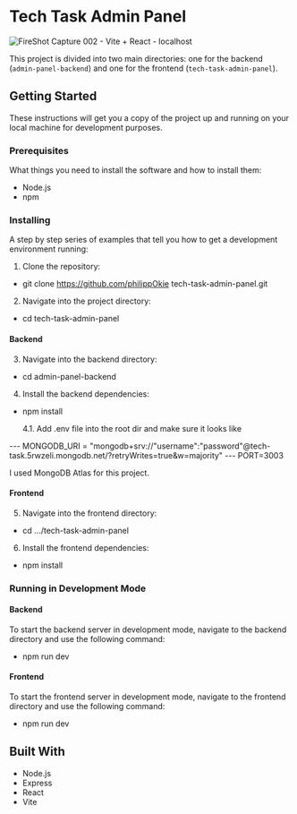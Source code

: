 # Tech Task Admin Panel
![FireShot Capture 002 - Vite + React - localhost](https://github.com/philippOkie/tech-task-admin-panel/assets/112265779/cf78b2ba-dd16-4aa7-9724-fccbcdc2fa54)


This project is divided into two main directories: one for the backend (`admin-panel-backend`) and one for the frontend (`tech-task-admin-panel`).

## Getting Started

These instructions will get you a copy of the project up and running on your local machine for development purposes.

### Prerequisites

What things you need to install the software and how to install them:

- Node.js
- npm

### Installing

A step by step series of examples that tell you how to get a development environment running:

1. Clone the repository:

- git clone https://github.com/philippOkie
  tech-task-admin-panel.git

2. Navigate into the project directory:

- cd tech-task-admin-panel

#### Backend

3. Navigate into the backend directory:

- cd admin-panel-backend

4. Install the backend dependencies:

- npm install

  4.1. Add .env file into the root dir and make sure it looks like

--- MONGODB_URI = "mongodb+srv://"username":"password"@tech-task.5rwzeli.mongodb.net/?retryWrites=true&w=majority"
--- PORT=3003

I used MongoDB Atlas for this project.

#### Frontend

5. Navigate into the frontend directory:

- cd …/tech-task-admin-panel

6. Install the frontend dependencies:

- npm install

### Running in Development Mode

#### Backend

To start the backend server in development mode, navigate to the backend directory and use the following command:

- npm run dev

#### Frontend

To start the frontend server in development mode, navigate to the frontend directory and use the following command:

- npm run dev

## Built With

- Node.js
- Express
- React
- Vite
